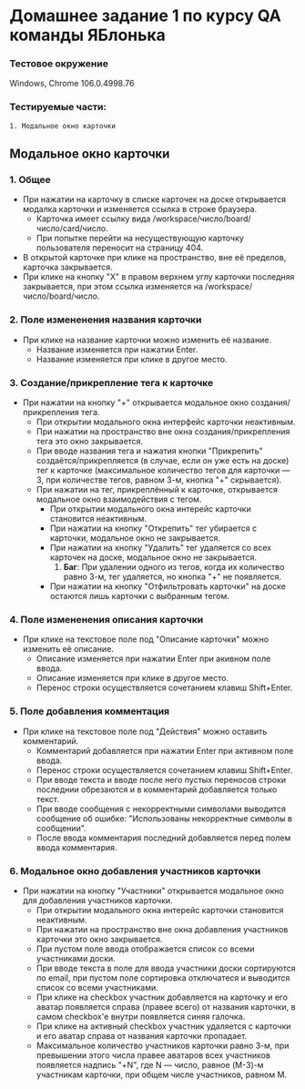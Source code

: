 # Домашнее задание 1 по курсу QA команды ЯБлонька

### Тестовое окружение 
Windows, Chrome 106.0.4998.76

### Тестируемые части:
    1. Модальное окно карточки

## Модальное окно карточки

### 1. Общее
- При нажатии на карточку в списке карточек на доске открывается модалка карточки и изменяется ссылка в строке браузера.
    - Карточка имеет ссылку вида /workspace/число/board/число/card/число.
    - При попытке перейти на несуществующую карточку пользователя переносит на страницу 404.
- В открытой карточке при клике на пространство, вне её пределов, карточка закрывается.
- При клике на кнопку "X" в правом верхнем углу карточки последняя закрывается, при этом ссылка изменяется на /workspace/число/board/число.
  
### 2. Поле измененения названия карточки
- При клике на название карточки можно изменить её название.
    - Название изменяется при нажатии Enter.
    - Название изменяется при клике в другое место.

### 3. Создание/прикрепление тега к карточке
- При нажатии на кнопку "+" открывается модальное окно создания/прикрепления тега.
    - При открытии модального окна интерфейс карточки неактивным.
    - При нажатии на пространство вне окна создания/прикрепления тега это окно закрывается.
    - При вводе названия тега и нажатия кнопки "Прикрепить" создаётся/прикрепляется (в случае, если он уже есть на доске) тег к карточке (максимальное количество тегов для карточки — 3, при количестве тегов, равном 3-м, кнопка "+" скрывается).
    - При нажатии на тег, прикреплённый к карточке, открывается модальное окно взаимодействия с тегом.
        - При открытии модального окна интерейс карточки становится неактивным.
        - При нажатии на кнопку "Открепить" тег убирается с карточки, модальное окно не закрывается.
        - При нажатии на кнопку "Удалить" тег удаляется со всех карточек на доске, модальное окно не закрывается.
          1. __Баг__: При удалении одного из тегов, когда их количество равно 3-м, тег удаляется, но кнопка "+" не появляется.
        - При нажатии на кнопку "Отфильтровать карточки" на доске остаются лишь карточки с выбранным тегом.

### 4. Поле измененения описания карточки
- При клике на текстовое поле под "Описание карточки" можно изменить её описание.
    - Описание изменяется при нажатии Enter при акивном поле ввода.
    - Описание изменяется при клике в другое место.
    - Перенос строки осуществляется сочетанием клавиш Shift+Enter.

### 5. Поле добавления комментация
- При клике на текстовое поле под "Действия" можно оставить комментарий.
    - Комментарий добавляется при нажатии Enter при активном поле ввода.
    - Перенос строки осуществляется сочетанием клавиш Shift+Enter.
    - При вводе текста и вводе после него пустых переносов строки последнии обрезаются и в комментарий добавляется только текст.
    - При вводе сообщения с некорректными символами выводится сообщение об ошибке: "Использованы некорректные символы в сообщении".
    - После ввода комментария последний добавляется перед полем ввода комментария.

### 6. Модальное окно добавления участников карточки
- При нажатии на кнопку "Участники" открывается модальное окно для добавления участников карточки.
    - При открытии модального окна интерейс карточки становится неактивным.
    - При нажатии на пространство вне окна добавления участников карточки это окно закрывается.
    - При пустом поле ввода отображается список со всеми участниками доски.
    - При вводе текста в поле для ввода участники доски сортируются по email, при пустом поле сортировка отключатеся и выводится список со всеми участниками.
    - При клике на checkbox участник добавляется на карточку и его аватар появляется справа (правее всего) от названия карточки, в самом checkbox'е внутри появляется синяя галочка.
    - При клике на активный checkbox участник удаляется с карточки и его аватар справа от названия карточки пропадает.
    - Максимальное количество участников карточки равно 3-м, при превышении этого числа правее аватаров всех участников появляется надпись "+N", где N — число, равное (M-3)-м участникам карточки, при общем числе участников, равном M.
